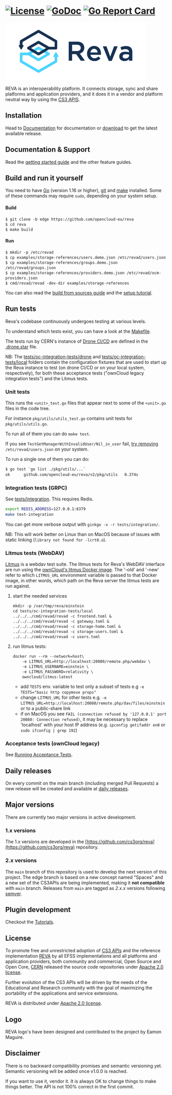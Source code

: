 [![License](https://img.shields.io/badge/License-Apache%202.0-blue.svg)](https://opensource.org/licenses/Apache-2.0) [![GoDoc](https://godoc.org/github.com/opencloud-eu/reva?status.svg)](https://godoc.org/github.com/opencloud-eu/reva)
[![Go Report Card](https://goreportcard.com/badge/github.com/opencloud-eu/reva)](https://goreportcard.com/report/github.com/opencloud-eu/reva) 
================

![REVA Logo](https://raw.githubusercontent.com/cs3org/logos/efd3d2649478193e74f3de5a41247445941026b6/reva/logo.jpg)

REVA is an interoperability platform. It connects storage, sync and share platforms and application providers, and it does it in a vendor and platform neutral way by using the [CS3 APIS](https://github.com/cs3org/cs3apis).

## Installation

Head to [Documentation](https://reva.link) for documentation or [download](https://github.com/opencloud-eu/reva/releases) to get the latest available release.

## Documentation & Support

Read the [getting started guide](https://reva.link/docs/getting-started/) and the other feature guides.

## Build and run it yourself

You need to have [Go](https://golang.org/doc/install) (version 1.16 or higher), [git](https://git-scm.com/) and [make](<https://en.wikipedia.org/wiki/Make_(software)>) installed. Some of these commands may require `sudo`, depending on your system setup.

#### Build

```
$ git clone -b edge https://github.com/opencloud-eu/reva
$ cd reva
$ make build
```

#### Run

```
$ mkdir -p /etc/revad
$ cp examples/storage-references/users.demo.json /etc/revad/users.json
$ cp examples/storage-references/groups.demo.json /etc/revad/groups.json
$ cp examples/storage-references/providers.demo.json /etc/revad/ocm-providers.json
$ cmd/revad/revad -dev-dir examples/storage-references

```

You can also read the [build from sources guide](https://reva.link/docs/getting-started/build-reva/) and the [setup tutorial](https://github.com/opencloud-eu/reva/blob/main/docs/content/en/docs/tutorials/setup-tutorial.md).

## Run tests

Reva's codebase continuously undergoes testing at various levels.

To understand which tests exist, you can have a look at the [Makefile](https://github.com/opencloud-eu/reva/blob/main/Makefile).

The tests run by CERN's instance of [Drone CI/CD](https://docs.drone.io/) are defined in the [.drone.star](https://github.com/opencloud-eu/reva/blob/main/.drone.star) file.

NB: The [tests/oc-integration-tests/drone](https://github.com/opencloud-eu/reva/tree/main/tests/oc-integration-tests/drone) and [tests/oc-integration-tests/local](https://github.com/opencloud-eu/reva/tree/main/tests/oc-integration-tests/local) folders contain the configuration fixtures that are used to start up the Reva instance to test (on drone CI/CD or on your local system, respectively), for both these acceptance tests ("ownCloud legacy integration tests") and the Litmus tests.

### Unit tests

This runs the `<unit>_test.go` files that appear next to some of the `<unit>.go` files in the code tree.

For instance `pkg/utils/utils_test.go` contains unit tests for `pkg/utils/utils.go`.

To run all of them you can do `make test`.

If you see `TestGetManagerWithInvalidUser/Nil_in_user` fail, [try removing](https://github.com/cs3org/reva/issues/1736) `/etc/revad/users.json` on your system.

To run a single one of them you can do:

```sh
$ go test `go list ./pkg/utils/...`
ok  	github.com/opencloud-eu/reva/v2/pkg/utils	0.374s
```

### Integration tests (GRPC)

See [tests/integration](https://github.com/opencloud-eu/reva/tree/main/tests/integration).
This requires Redis.

```sh
export REDIS_ADDRESS=127.0.0.1:6379
make test-integration
```

You can get more verbose output with `ginkgo -v -r tests/integration/`.

NB: This will work better on Linux than on MacOS because of issues with static linking (`library not found for -lcrt0.o`).

### Litmus tests (WebDAV)

[Litmus](http://www.webdav.org/neon/litmus/) is a webdav test suite. The litmus tests for Reva's WebDAV interface are run using the [ownCloud's litmus Docker image](https://github.com/owncloud-docker/litmus). The '-old' and '-new' refer to which `LITMUS_URL` environment variable is passed to that Docker image, in other words, which path on the Reva server the litmus tests are run against.

1. start the needed services

   ```
   mkdir -p /var/tmp/reva/einstein
   cd tests/oc-integration-tests/local
   ../../../cmd/revad/revad -c frontend.toml &
   ../../../cmd/revad/revad -c gateway.toml &
   ../../../cmd/revad/revad -c storage-home.toml &
   ../../../cmd/revad/revad -c storage-users.toml &
   ../../../cmd/revad/revad -c users.toml
   ```

2. run litmus tests:

   ```
   docker run --rm --network=host\
       -e LITMUS_URL=http://localhost:20080/remote.php/webdav \
       -e LITMUS_USERNAME=einstein \
       -e LITMUS_PASSWORD=relativity \
       owncloud/litmus:latest
   ```

   - add `TESTS` env. variable to test only a subset of tests e.g `-e TESTS="basic http copymove props"`
   - change `LITMUS_URL` for other tests e.g. `-e LITMUS_URL=http://localhost:20080/remote.php/dav/files/einstein` or to a public-share link
   - if on MacOS you see `FAIL (connection refused by '127.0.0.1' port 20080: Connection refused)`, it may be necessary to replace 'localhost' with your host IP address (e.g. `ipconfig getifaddr en0` or `sudo ifconfig | grep 192`)

### Acceptance tests (ownCloud legacy)

See [Running Acceptance Tests](https://github.com/opencloud-eu/reva/tree/edge/tests/acceptance).

## Daily releases

On every commit on the main branch (including merged Pull Requests) a new release will be created and
available at [daily releases](https://reva-releases.web.cern.ch/reva-releases).

## Major versions

There are currently two major versions in active development.

### 1.x versions

The 1.x versions are developed in the [https://github.com/cs3org/reva](https://github.com/cs3org/reva) repository.

### 2.x versions

The `main` branch of this repository is used to develop the next version of this project. The edge branch is based on a new concept named "Spaces" and a new set of the CS3APIs are being implemented, making it **not compatible** with `main` branch. Releases from `main` are tagged as _2.x.x_ versions following [semver](https://semver.org/).

## Plugin development

Checkout the [Tutorials](https://reva.link/docs/tutorials/).

## License

To promote free and unrestricted adoption of [CS3 APIs](https://github.com/cs3org/cs3apis) and the reference
implementation [REVA](https://github.com/cs3org/reva) by all EFSS implementations and all platforms and
application providers, both community and commercial, Open Source and
Open Core, [CERN](https://home.cern/) released the source code repositories under [Apache 2.0 license](https://github.com/cs3org/reva/blob/master/LICENSE).

Further evolution of the CS3 APIs will be driven by the needs of the
Educational and Research community with the goal of maximizing the
portability of the applications and service extensions.

REVA is distributed under [Apache 2.0 license](https://github.com/opencloud-eu/reva/blob/main/LICENSE).

## Logo

REVA logo's have been designed and contributed to the project by Eamon Maguire.

## Disclaimer

There is no backward compatibility promises and semantic versioning yet.
Semantic versioning will be added once v1.0.0 is reached.

If you want to use it, vendor it. It is always OK to change things to make things better.
The API is not 100% correct in the first commit.
